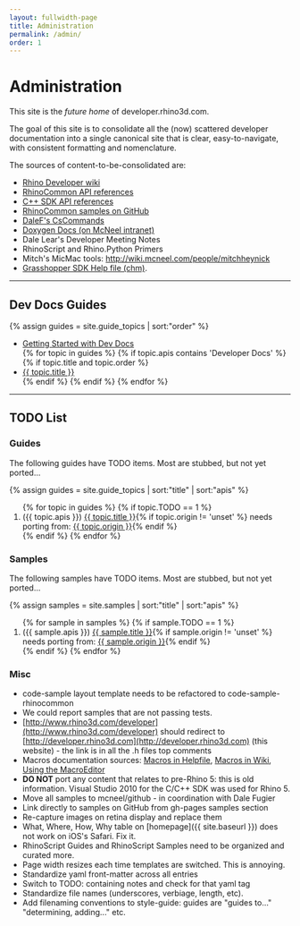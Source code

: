 ```yaml
---
layout: fullwidth-page
title: Administration
permalink: /admin/
order: 1
---
```


# Administration

This site is the _future home_ of developer.rhino3d.com.

The goal of this site is to consolidate all the (now) scattered developer documentation into a single canonical site that is clear, easy-to-navigate, with consistent formatting and nomenclature.

The sources of content-to-be-consolidated are:

- [Rhino Developer wiki](http://wiki.mcneel.com/developer/home)
- [RhinoCommon API references](http://4.rhino3d.com/5/rhinocommon/)
- [C++ SDK API references](http://4.rhino3d.com/5/rhinocppsdk/idx.html)
- [RhinoCommon samples on GitHub](https://github.com/mcneel/rhinocommon/tree/master/examples)
- [DaleF's CsCommands](https://github.com/dalefugier/SampleCsCommands/)
- [Doxygen Docs (on McNeel intranet)](http://phab.mcneel.com/docs/rhino/6/rhinocommon/)
- Dale Lear's Developer Meeting Notes
- RhinoScript and Rhino.Python Primers
- Mitch's MicMac tools: http://wiki.mcneel.com/people/mitchheynick
- [Grasshopper SDK Help file (chm)](http://s3.amazonaws.com/files.na.mcneel.com/grasshopper/1.0/docs/en/GrasshopperSDK.chm).

---

## Dev Docs Guides

<div class="trigger">
  {% assign guides = site.guide_topics | sort:"order" %}
  <ul>
  <li><a class="page-link" href="https://github.com/mcneel/developer-rhino3d-com/blob/gh-pages/README.md">Getting Started with Dev Docs</a></li>
  {% for topic in guides %}
    {% if topic.apis contains 'Developer Docs' %}
      {% if topic.title and topic.order %}
        <li><a class="page-link" href="{{ topic.url | prepend: site.baseurl }}">{{ topic.title }}</a></li>
      {% endif %}
    {% endif %}
  {% endfor %}
  </ul>
</div>

---

## TODO List

### Guides

The following guides have TODO items.  Most are stubbed, but not yet ported...

{% assign guides = site.guide_topics | sort:"title" | sort:"apis" %}
<div class="trigger">
  <ol>
  {% for topic in guides %}
    {% if topic.TODO == 1 %}
      <li>
        ({{ topic.apis }}) <a class="page-link" href="{{ topic.url | prepend: site.baseurl }}">{{ topic.title }}</a>{% if topic.origin != 'unset' %} needs porting from: <a href="{{ topic.origin }}">{{ topic.origin }}</a>{% endif %}
      </li>
    {% endif %}
  {% endfor %}
  </ol>
</div>


### Samples

The following samples have TODO items.  Most are stubbed, but not yet ported...

{% assign samples = site.samples | sort:"title" | sort:"apis" %}
<div class="trigger">
  <ol>
  {% for sample in samples %}
    {% if sample.TODO == 1 %}
      <li>
        ({{ sample.apis }}) <a class="page-link" href="{{ sample.url | prepend: site.baseurl }}">{{ sample.title }}</a>{% if sample.origin != 'unset' %} needs porting from: <a href="{{ sample.origin }}">{{ sample.origin }}</a>{% endif %}
    </li>
    {% endif %}
  {% endfor %}
  </ol>
</div>

### Misc

- code-sample layout template needs to be refactored to code-sample-rhinocommon
- We could report samples that are not passing tests.
- [http://www.rhino3d.com/developer](http://www.rhino3d.com/developer) should redirect to [http://developer.rhino3d.com](http://developer.rhino3d.com) (this website) - the link is in all the .h files top comments
- Macros documentation sources: [Macros in Helpfile](http://docs.mcneel.com/rhino/5/help/en-us/information/rhinoscripting.htm), [Macros in Wiki](http://wiki.mcneel.com/rhino/basicmacros), [Using the MacroEditor](http://wiki.mcneel.com/developer/macroscriptsetup)
- **DO NOT** port any content that relates to pre-Rhino 5: this is old information.  Visual Studio 2010 for the C/C++ SDK was used for Rhino 5.
- Move all samples to mcneel/github - in coordination with Dale Fugier
- Link directly to samples on GitHub from gh-pages samples section
- Re-capture images on retina display and replace them
- What, Where, How, Why table on [homepage]({{ site.baseurl }}) does not work on iOS's Safari.  Fix it.
- RhinoScript Guides and RhinoScript Samples need to be organized and curated more.
- Page width resizes each time templates are switched.  This is annoying.
- Standardize yaml front-matter across all entries
- Switch to TODO: containing notes and check for that yaml tag
- Standardize file names (underscores, verbiage, length, etc).
- Add filenaming conventions to style-guide: guides are "guides to..." "determining, adding..." etc.
